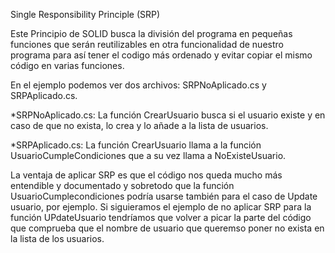 Single Responsibility Principle (SRP)

Este Principio de SOLID busca la división del programa en pequeñas funciones que serán reutilizables en otra funcionalidad de nuestro
programa para así tener el codigo más ordenado y evitar copiar el mismo código en varias funciones.

En el ejemplo podemos ver dos archivos: SRPNoAplicado.cs y SRPAplicado.cs.

  *SRPNoAplicado.cs: La función CrearUsuario busca si el usuario existe y en caso de que no exista, lo crea y lo añade a la lista de
  usuarios.
  
  *SRPAplicado.cs: La función CrearUsuario llama a la función UsuarioCumpleCondiciones que a su vez llama a NoExisteUsuario.
  
La ventaja de aplicar SRP es que el código nos queda mucho más entendible y documentado y sobretodo que la función UsuarioCumplecondiciones
podría usarse también para el caso de Update usuario, por ejemplo. Si siguieramos el ejemplo de no aplicar SRP para la función
UPdateUsuario tendríamos que volver a picar la parte del código que comprueba que el nombre de usuario que queremso poner no exista en la
lista de los usuarios.
